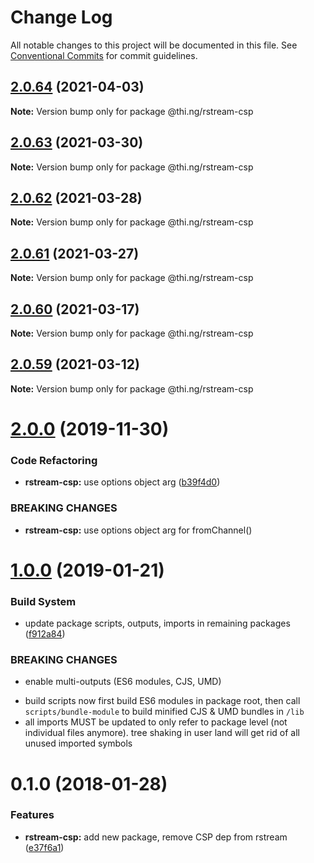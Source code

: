 # Change Log

All notable changes to this project will be documented in this file.
See [Conventional Commits](https://conventionalcommits.org) for commit guidelines.

## [2.0.64](https://github.com/thi-ng/umbrella/compare/@thi.ng/rstream-csp@2.0.63...@thi.ng/rstream-csp@2.0.64) (2021-04-03)

**Note:** Version bump only for package @thi.ng/rstream-csp





## [2.0.63](https://github.com/thi-ng/umbrella/compare/@thi.ng/rstream-csp@2.0.62...@thi.ng/rstream-csp@2.0.63) (2021-03-30)

**Note:** Version bump only for package @thi.ng/rstream-csp





## [2.0.62](https://github.com/thi-ng/umbrella/compare/@thi.ng/rstream-csp@2.0.61...@thi.ng/rstream-csp@2.0.62) (2021-03-28)

**Note:** Version bump only for package @thi.ng/rstream-csp





## [2.0.61](https://github.com/thi-ng/umbrella/compare/@thi.ng/rstream-csp@2.0.60...@thi.ng/rstream-csp@2.0.61) (2021-03-27)

**Note:** Version bump only for package @thi.ng/rstream-csp





## [2.0.60](https://github.com/thi-ng/umbrella/compare/@thi.ng/rstream-csp@2.0.59...@thi.ng/rstream-csp@2.0.60) (2021-03-17)

**Note:** Version bump only for package @thi.ng/rstream-csp





## [2.0.59](https://github.com/thi-ng/umbrella/compare/@thi.ng/rstream-csp@2.0.58...@thi.ng/rstream-csp@2.0.59) (2021-03-12)

**Note:** Version bump only for package @thi.ng/rstream-csp





# [2.0.0](https://github.com/thi-ng/umbrella/compare/@thi.ng/rstream-csp@1.0.33...@thi.ng/rstream-csp@2.0.0) (2019-11-30)

### Code Refactoring

* **rstream-csp:** use options object arg ([b39f4d0](https://github.com/thi-ng/umbrella/commit/b39f4d023fdb90d5ad095b2e50d76e69c2b50843))

### BREAKING CHANGES

* **rstream-csp:** use options object arg for fromChannel()

# [1.0.0](https://github.com/thi-ng/umbrella/compare/@thi.ng/rstream-csp@0.1.125...@thi.ng/rstream-csp@1.0.0) (2019-01-21)

### Build System

* update package scripts, outputs, imports in remaining packages ([f912a84](https://github.com/thi-ng/umbrella/commit/f912a84))

### BREAKING CHANGES

* enable multi-outputs (ES6 modules, CJS, UMD)

- build scripts now first build ES6 modules in package root, then call
  `scripts/bundle-module` to build minified CJS & UMD bundles in `/lib`
- all imports MUST be updated to only refer to package level
  (not individual files anymore). tree shaking in user land will get rid of
  all unused imported symbols

<a name="0.1.0"></a>
# 0.1.0 (2018-01-28)

### Features

* **rstream-csp:** add new package, remove CSP dep from rstream ([e37f6a1](https://github.com/thi-ng/umbrella/commit/e37f6a1))
